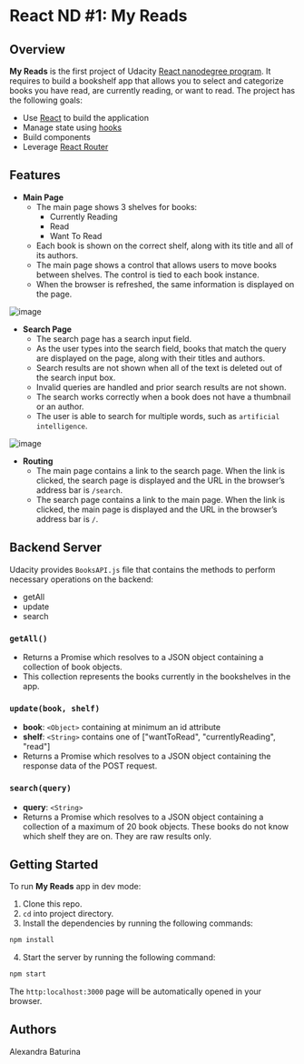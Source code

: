 # React ND #1: My Reads
## Overview
**My Reads** is the first project of Udacity [React nanodegree program](https://www.udacity.com/course/react-nanodegree--nd019). It requires to build a bookshelf app that allows you to select and categorize books you have read, are currently reading, or want to read.
The project has the following goals:
* Use [React](https://reactjs.org/) to build the application
* Manage state using [hooks](https://reactjs.org/docs/hooks-overview.html)
* Build components
* Leverage [React Router](https://reactrouter.com/web/guides/quick-start)

## Features
* **Main Page**
    * The main page shows 3 shelves for books:
      * Currently Reading
      * Read
      * Want To Read
    * Each book is shown on the correct shelf, along with its title and all of its authors.
    * The main page shows a control that allows users to move books between shelves. The control is tied to each book instance.
    * When the browser is refreshed, the same information is displayed on the page.
    
![image](https://user-images.githubusercontent.com/53233637/134568456-7e44c0d6-bd64-4ca1-880a-00a9d6550ffe.png)

 * **Search Page**
   * The search page has a search input field.
   * As the user types into the search field, books that match the query are displayed on the page, along with their titles and authors.
   * Search results are not shown when all of the text is deleted out of the search input box.
   * Invalid queries are handled and prior search results are not shown.
   * The search works correctly when a book does not have a thumbnail or an author.
   * The user is able to search for multiple words, such as ```artificial intelligence```.

![image](https://user-images.githubusercontent.com/53233637/134569173-a9724271-6dc1-47fc-b505-1dce38c99799.png)

  * **Routing**
    * The main page contains a link to the search page. When the link is clicked, the search page is displayed and the URL in the browser’s address bar is ```/search```.
    * The search page contains a link to the main page. When the link is clicked, the main page is displayed and the URL in the browser’s address bar is ```/```.
 
## Backend Server
Udacity provides ```BooksAPI.js``` file that contains the methods to perform necessary operations on the backend:
* getAll
* update
* search
### ```getAll()```
* Returns a Promise which resolves to a JSON object containing a collection of book objects.
* This collection represents the books currently in the bookshelves in the app.
### ```update(book, shelf)```
* **book**: ```<Object>``` containing at minimum an id attribute
* **shelf**: ```<String>``` contains one of ["wantToRead", "currentlyReading", "read"]
* Returns a Promise which resolves to a JSON object containing the response data of the POST request.
### ```search(query)```
* **query**: ```<String>```
* Returns a Promise which resolves to a JSON object containing a collection of a maximum of 20 book objects. These books do not know which shelf they are on. They are raw results only.
## Getting Started
To run **My Reads** app in dev mode:
1. Clone this repo.
2. ```cd``` into project directory.
3. Install the dependencies by running the following commands:
```sh
npm install
```
4. Start the server by running the following command:
```sh
npm start
```
The ```http:localhost:3000``` page will be automatically opened in your browser.

## Authors
Alexandra Baturina
